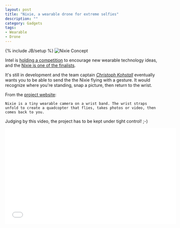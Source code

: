 ```yaml
---
layout: post
title: "Nixie, a wearable drone for extreme selfies"
description: ""
category: Gadgets
tags: 
- Wearable
- Drone
---
```

{% include JB/setup %}
![Nixie Concept](http://flynixie.com/images/nixie-copter.jpg)

Intel is [holding a competition](https://makeit.intel.com/finalists) to encourage new wearable technology ideas, and the [Nixie is one of the finalists](http://thecreatorsproject.vice.com/blog/meet-the-finalists-of-intels-make-it-wearable-challenge). 

<!-- more -->

It's still in development and the team captain [*Christoph Kohstall*](https://www.linkedin.com/in/christophkohstall/en) eventually wants you to be able to send the the Nixie flying with a gesture. 
It would recognize where you're standing, snap a picture, then return to the wrist.

From the [project website](http://flynixie.com/):

    Nixie is a tiny wearable camera on a wrist band. The wrist straps unfold to create a quadcopter that flies, takes photos or video, then comes back to you. 

Judging by this video, the project has to be kept under tight control! ;-)

<iframe width="560" height="315" src="//www.youtube.com/embed/_VFsdPAoI1g" frameborder="0" allowfullscreen></iframe>

